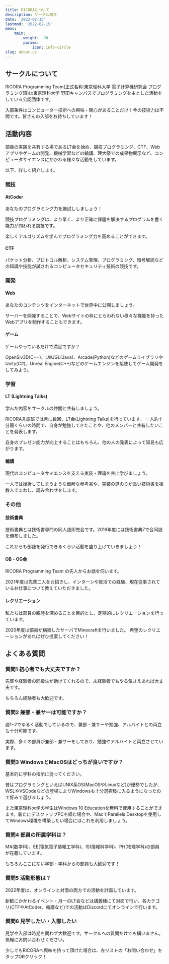 ```yaml
---
title: RICORAについて
description: サークル紹介
date: '2022-02-15'
lastmod: '2022-02-15'
menu:
    main:
        weight: -90
        params:
            icon: info-circle
slug: about-us
---
```


## サークルについて

RICORA Programming Team(正式名称:東京理科大学 電子計算機研究会 プログラミング班)は東京理科大学 野田キャンパスでプログラミングを主とした活動をしている公認団体です。

入部条件はコンピューター技術への興味・関心があることだけ！今の技術力は不問です。皆さんの入部をお待ちしています！

## 活動内容

部員の実践を共有する場であるLT会を始め、競技プログラミング、CTF、Webアプリやゲームの開発、機械学習などの輪講、理大祭での成果物展示など、コンピュータサイエンスにかかわる様々な活動をしています。

以下、詳しく紹介します。

### 競技

#### AtCoder

あなたのプログラミング力を腕試ししましょう！

競技プログラミングは、より早く、より正確に課題を解決するプログラムを書く能力が問われる競技です。

楽しくアルゴリズムを学んでプログラミング力を高めることができます。

#### CTF

パケット分析、プロトコル解析、システム管理、プログラミング、暗号解読などの知識や技能が試されるコンピュータセキュリティ技術の競技です。

### 開発

#### Web

あなたのコンテンツをインターネットで世界中に公開しましょう。 

サーバーを開発することで、Webサイトの枠にとらわれない様々な機能を持ったWebアプリを制作することもできます。

#### ゲーム

ゲームやっているだけで満足ですか？ 

OpenSiv3D(C++)、LWJGL(Java)、Arcade(Python)などのゲームライブラリや Unity(C#)、Unreal Engine(C++)などのゲームエンジンを駆使してゲーム開発をしてみよう。

### 学習

#### LT (Lightning Talks)

学んだ内容をサークルの仲間と共有しましょう。

RICORA言語班では月に数回、LT会(Lightning Talks)を行っています。 一人約十分弱くらいの時間で、自身が勉強してきたことや、他のメンバーと共有したいことを発表します。 

自身のプレゼン能力が向上することはもちろん、他の人の発表によって知見も広がります。

#### 輪講

現代のコンピュータサイエンスを支える実装・理論を共に学びましょう。

一人では挫折してしまうような難解な参考書や、実装の道のりが長い技術書を複数人でまわし、読み合わせをします。

### その他

#### 技術書典

技術書典とは技術書専門の同人誌即売会です。2019年度には技術書典7で合同誌を頒布しました。

これからも部誌を発行できるくらい活動を盛り上げていきましょう！

#### OB・OG会

RICORA Programming Team の先人からお話を伺います。

2021年度は先輩二人をお招きし、インターンや就活での経験、現在従事されているお仕事について教えていただきました。

#### レクリエーション

私たちは部員の親睦を深めることを目的とし、定期的にレクリエーションを行っています。

2020年度は部員が構築したサーバでMinecraftを行いました。 希望のレクリエーションがあればぜひ提案してください！


## よくある質問

### 質問1 初心者でも大丈夫ですか？

先輩や経験者の同級生が助けてくれるので、未経験者でもやる気さえあれば大丈夫です。

もちろん経験者も大歓迎です。

### 質問2 兼部・兼サーは可能ですか？

週1~2でゆるく活動でしているので、兼部・兼サーや勉強、アルバイトとの両立も十分可能です。

実際、多くの部員が兼部・兼サーをしており、勉強やアルバイトと両立させています。

### 質問3 WindowsとMacOSはどっちが良いですか？

基本的に学科の指示に従ってください。

昔はプログラミングといえばUNIX系OS(MacOSやLinuxなど)が優勢でしたが、WSLやVSCodeなどの登場によりWindowsも十分選択肢に入るようになったので好みで選びましょう。

また東京理科大学の学生はWindows 10 Educationを無料で使用することができます。新たにデスクトップPCを組む場合や、MacでParallels Desktopを使用してWindows環境を構築したい場合にはこれを利用しましょう。

### 質問4 部員の所属学科は？

MA(数学科)、EE(電気電子情報工学科)、IS(情報科学科)、PH(物理学科)の部員が在籍しています。

もちろんここにない学部・学科からの部員も大歓迎です！

### 質問5 活動形態は？

2022年度は、オンラインと対面の両方での活動を計画しています。

新歓にかかわるイベント・月一のLT会などは講義棟にて対面で行い、各カテゴリ(CTFやAtCoder、輪講など)での活動はDiscordにてオンラインで行います。

### 質問6 見学したい・入部したい

見学や入部は時期を問わず大歓迎です。サークルへの質問だけでも構いません。 気軽にお問い合わせください。

少しでもRICORAへ興味を持って頂けた場合は、左リストの「お問い合わせ」をタップORクリック！

